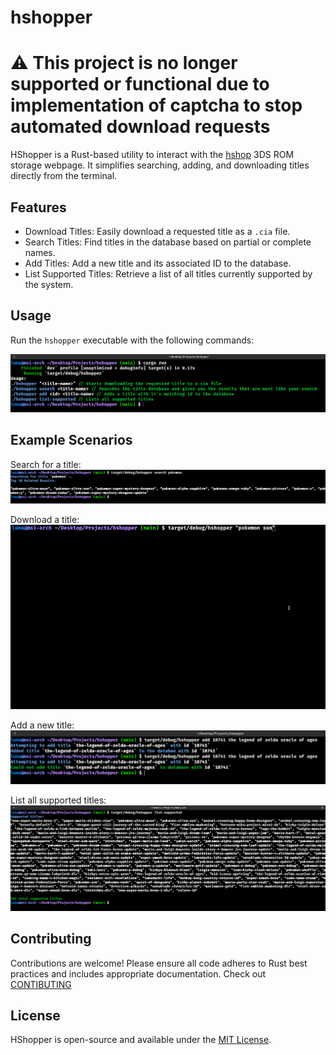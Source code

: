 # hshopper

# ⚠️ This project is no longer supported or functional due to implementation of captcha to stop automated download requests

HShopper is a Rust-based utility to interact with the [hshop](https://hshop.erista.me/) 3DS ROM storage webpage. It simplifies searching, adding, and downloading titles directly from the terminal.

## Features

- Download Titles: Easily download a requested title as a `.cia` file.
- Search Titles: Find titles in the database based on partial or complete names.
- Add Titles: Add a new title and its associated ID to the database.
- List Supported Titles: Retrieve a list of all titles currently supported by the system.

## Usage

Run the `hshopper` executable with the following commands:

![alt text](examples/example_help.png)  

## Example Scenarios

Search for a title:  
![alt text](examples/example_search.png)  

Download a title:  
![alt text](examples/example_download.gif)  

Add a new title:  
![alt text](examples/example_add.png)  

List all supported titles:  
![alt text](examples/example_list_supported.png)

## Contributing

Contributions are welcome! Please ensure all code adheres to Rust best practices and includes appropriate documentation. Check out [CONTIBUTING](CONTRIBUTING.md)

## License

HShopper is open-source and available under the [MIT License](LICENSE).
